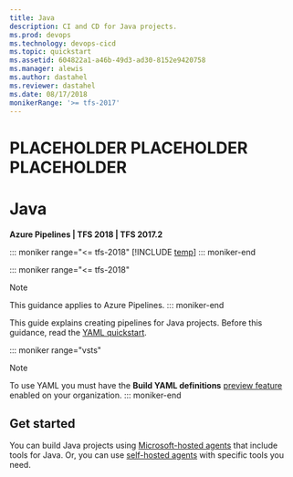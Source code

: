 ```yaml
---
title: Java
description: CI and CD for Java projects.
ms.prod: devops
ms.technology: devops-cicd
ms.topic: quickstart
ms.assetid: 604822a1-a46b-49d3-ad30-8152e9420758
ms.manager: alewis
ms.author: dastahel
ms.reviewer: dastahel
ms.date: 08/17/2018
monikerRange: '>= tfs-2017'
---
```


# PLACEHOLDER PLACEHOLDER PLACEHOLDER

# Java

**Azure Pipelines | TFS 2018 | TFS 2017.2**

::: moniker range="<= tfs-2018"
[!INCLUDE [temp](../_shared/concept-rename-note.md)]
::: moniker-end

::: moniker range="<= tfs-2018"
> [!NOTE]
> 
> This guidance applies to Azure Pipelines.
::: moniker-end

This guide explains creating pipelines for Java projects. Before this guidance, read the [YAML quickstart](../get-started-yaml.md).

::: moniker range="vsts"
> [!NOTE]
> To use YAML you must have the **Build YAML definitions** [preview feature](../../project/navigation/preview-features.md) enabled on your organization.
::: moniker-end

## Get started

You can build Java projects using [Microsoft-hosted agents](../agents/hosted.md) that include tools for Java. Or, you can use [self-hosted agents](../agents/agents.md#install) with specific tools you need.

